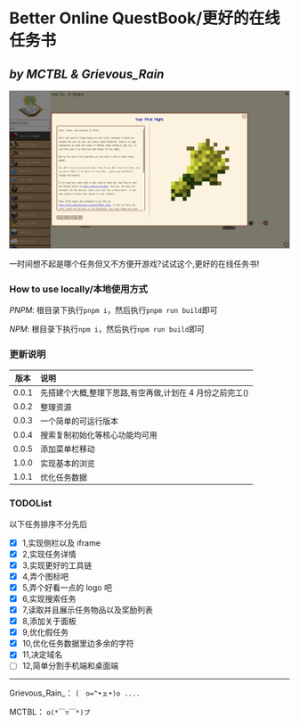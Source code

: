 # Better Online QuestBook/更好的在线任务书

## _by MCTBL & Grievous_Rain_

![now](pic/now.png)

一时间想不起是哪个任务但又不方便开游戏?试试这个,更好的在线任务书!

### How to use locally/本地使用方式

*PNPM*: 根目录下执行`pnpm i`，然后执行`pnpm run build`即可

*NPM*: 根目录下执行`npm i`，然后执行`npm run build`即可

### 更新说明

| 版本  | 说明                                                     |
| :-: | :- |
| 0.0.1 | 先搭建个大概,整理下思路,有空再做,计划在 4 月份之前完工() |
| 0.0.2 | 整理资源                                                 |
| 0.0.3 | 一个简单的可运行版本                                     |
| 0.0.4 | 搜索复制初始化等核心功能均可用                           |
| 0.0.5 | 添加菜单栏移动                                           |
| 1.0.0 | 实现基本的浏览                                           |
| 1.0.1 | 优化任务数据                                             |

### TODOList

以下任务排序不分先后

- [x] 1,实现侧栏以及 iframe
- [x] 2,实现任务详情
- [x] 3,实现更好的工具链
- [x] 4,弄个图标吧
- [x] 5,弄个好看一点的 logo 吧
- [x] 6,实现搜索任务
- [x] 7,读取并且展示任务物品以及奖励列表
- [x] 8,添加关于面板
- [x] 9,优化假任务
- [x] 10,优化任务数据里边多余的字符
- [x] 11,决定域名
- [ ] 12,简单分割手机端和桌面端

---

Grievous_Rain_： `(　o=^•ェ•)o ....`

MCTBL： `o(*￣▽￣*)ブ`
